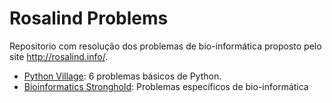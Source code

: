 # Rosalind Problems

Repositorio com resolução dos problemas de bio-informática proposto pelo site http://rosalind.info/.

* <a href='https://github.com/cotozelo/rosalind_problems/blob/main/notebooks/python_village.ipynb'>Python Village</a>: 6 problemas básicos de Python. 
* <a href='https://github.com/cotozelo/rosalind_problems/blob/main/notebooks/bioinformatics_stronghold.ipynb'>Bioinformatics Stronghold</a>: Problemas específicos de bio-informática 
